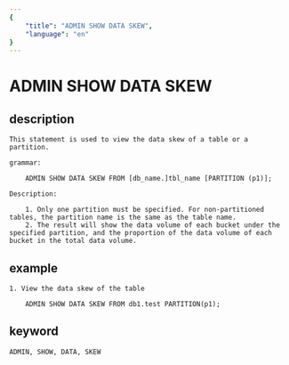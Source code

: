 ```yaml
---
{
    "title": "ADMIN SHOW DATA SKEW",
    "language": "en"
}
---
```


<!-- 
Licensed to the Apache Software Foundation (ASF) under one
or more contributor license agreements.  See the NOTICE file
distributed with this work for additional information
regarding copyright ownership.  The ASF licenses this file
to you under the Apache License, Version 2.0 (the
"License"); you may not use this file except in compliance
with the License.  You may obtain a copy of the License at

  http://www.apache.org/licenses/LICENSE-2.0

Unless required by applicable law or agreed to in writing,
software distributed under the License is distributed on an
"AS IS" BASIS, WITHOUT WARRANTIES OR CONDITIONS OF ANY
KIND, either express or implied.  See the License for the
specific language governing permissions and limitations
under the License.
-->

# ADMIN SHOW DATA SKEW
## description

    This statement is used to view the data skew of a table or a partition.

    grammar:

        ADMIN SHOW DATA SKEW FROM [db_name.]tbl_name [PARTITION (p1)];

	Description:

		1. Only one partition must be specified. For non-partitioned tables, the partition name is the same as the table name.
		2. The result will show the data volume of each bucket under the specified partition, and the proportion of the data volume of each bucket in the total data volume.

## example

    1. View the data skew of the table

        ADMIN SHOW DATA SKEW FROM db1.test PARTITION(p1);

## keyword

    ADMIN, SHOW, DATA, SKEW

